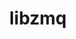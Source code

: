 ---
title: "libzmq"
layout: cache
categories: [package, develop]
meta: {"compilers": ["cce@18.0.0", "gcc@10.3.0", "gcc@11.1.0", "gcc@11.4.0", "gcc@7.3.1", "gcc@7.5.0", "gcc@9.4.0", "intel-oneapi-compilers@2025.1.0"], "num_specs": 21, "num_specs_by_stack": {"aws-isc": 1, "aws-isc-aarch64": 1, "data-vis-sdk": 3, "e4s": 3, "e4s-cray-rhel": 1, "e4s-cray-sles": 1, "e4s-neoverse-v2": 3, "e4s-neoverse_v1": 1, "e4s-oneapi": 3, "e4s-power": 1, "radiuss": 3, "root": 21}, "oss": ["amzn2", "rhel8", "sle_hpc15", "ubuntu18.04", "ubuntu20.04", "ubuntu22.04"], "platforms": ["linux"], "stacks": ["aws-isc", "aws-isc-aarch64", "data-vis-sdk", "e4s", "e4s-cray-rhel", "e4s-cray-sles", "e4s-neoverse-v2", "e4s-neoverse_v1", "e4s-oneapi", "e4s-power", "radiuss", "root"], "targets": ["aarch64", "neoverse_v1", "neoverse_v2", "ppc64le", "x86_64_v3", "x86_64_v4"], "versions": ["4.3.5"]}
spec_details: [{"compiler": "gcc@11.4.0", "hash": "2vjymmxw6bhiibsbfzkfkvx2m6g3uzg2", "os": "ubuntu22.04", "platform": "linux", "size": "-", "stacks": ["e4s", "root"], "target": "x86_64_v3", "variants": ["build_system=autotools", "~docs", "~drafts", "+libbsd", "+libsodium", "~libunwind"], "versions": ["4.3.5"]}, {"compiler": "gcc@7.3.1", "hash": "7pxuestftn7hjpumgfq56exhth7362ai", "os": "amzn2", "platform": "linux", "size": "-", "stacks": ["aws-isc-aarch64", "root"], "target": "aarch64", "variants": ["build_system=autotools", "~docs", "~drafts", "+libbsd", "+libsodium", "~libunwind"], "versions": ["4.3.5"]}, {"compiler": "gcc@7.5.0", "hash": "bisbelltpssmwttfjbddmdevc3zeyego", "os": "ubuntu18.04", "platform": "linux", "size": "-", "stacks": ["radiuss", "root"], "target": "x86_64_v3", "variants": ["build_system=autotools", "~docs", "~drafts", "+libbsd", "+libsodium", "~libunwind"], "versions": ["4.3.5"]}, {"compiler": "gcc@7.5.0", "hash": "dl2mviqvezvvjwol3tf7hqhokc65hd6d", "os": "ubuntu18.04", "platform": "linux", "size": "-", "stacks": ["radiuss", "root"], "target": "x86_64_v3", "variants": ["build_system=autotools", "~docs", "~drafts", "+libbsd", "+libsodium", "~libunwind"], "versions": ["4.3.5"]}, {"compiler": "cce@18.0.0", "hash": "expffbo6f4knchnax27sd3jbdbq76h44", "os": "rhel8", "platform": "linux", "size": "-", "stacks": ["e4s-cray-rhel", "root"], "target": "x86_64_v3", "variants": ["build_system=autotools", "~docs", "~drafts", "+libbsd", "+libsodium", "~libunwind"], "versions": ["4.3.5"]}, {"compiler": "gcc@9.4.0", "hash": "fzq3yefiyu7z3plm2zo5hcioervfw2z2", "os": "ubuntu20.04", "platform": "linux", "size": "-", "stacks": ["e4s-power", "root"], "target": "ppc64le", "variants": ["build_system=autotools", "~docs", "~drafts", "+libbsd", "+libsodium", "~libunwind"], "versions": ["4.3.5"]}, {"compiler": "gcc@7.3.1", "hash": "g2h5xcyicm6dbhbe4sxs74g4mv6yjhtf", "os": "amzn2", "platform": "linux", "size": "-", "stacks": ["aws-isc", "root"], "target": "x86_64_v3", "variants": ["build_system=autotools", "~docs", "~drafts", "+libbsd", "+libsodium", "~libunwind"], "versions": ["4.3.5"]}, {"compiler": "gcc@11.1.0", "hash": "gmtpc7i46n4pnoxx7nla2uuys74y2tfe", "os": "ubuntu20.04", "platform": "linux", "size": "-", "stacks": ["data-vis-sdk", "root"], "target": "x86_64_v3", "variants": ["build_system=autotools", "~docs", "~drafts", "+libbsd", "+libsodium", "~libunwind"], "versions": ["4.3.5"]}, {"compiler": "intel-oneapi-compilers@2025.1.0", "hash": "kzsw4ghwxmci3ikon4xfvrlylov6zcei", "os": "ubuntu22.04", "platform": "linux", "size": "-", "stacks": ["e4s-oneapi", "root"], "target": "x86_64_v3", "variants": ["build_system=autotools", "~docs", "~drafts", "+libbsd", "+libsodium", "~libunwind"], "versions": ["4.3.5"]}, {"compiler": "gcc@11.4.0", "hash": "lkq24wtfubt4v3wkoleuskfq6lkjphlj", "os": "ubuntu22.04", "platform": "linux", "size": "-", "stacks": ["e4s-neoverse-v2", "root"], "target": "neoverse_v2", "variants": ["build_system=autotools", "~docs", "~drafts", "+libbsd", "+libsodium", "~libunwind"], "versions": ["4.3.5"]}, {"compiler": "gcc@11.4.0", "hash": "lm6dz7bfrzrde6vmgoh3hs4tarmf2paw", "os": "ubuntu22.04", "platform": "linux", "size": "-", "stacks": ["e4s", "root"], "target": "x86_64_v3", "variants": ["build_system=autotools", "~docs", "~drafts", "+libbsd", "+libsodium", "~libunwind"], "versions": ["4.3.5"]}, {"compiler": "gcc@11.1.0", "hash": "lxvo4wxzlaw4eiocu7vr5jgjtaiblbpw", "os": "ubuntu20.04", "platform": "linux", "size": "-", "stacks": ["data-vis-sdk", "root"], "target": "x86_64_v3", "variants": ["build_system=autotools", "~docs", "~drafts", "+libbsd", "+libsodium", "~libunwind"], "versions": ["4.3.5"]}, {"compiler": "gcc@11.4.0", "hash": "m7ddef5isv4vvnegmb77cir5c4gtqqed", "os": "ubuntu22.04", "platform": "linux", "size": "-", "stacks": ["e4s", "root"], "target": "x86_64_v3", "variants": ["build_system=autotools", "~docs", "~drafts", "+libbsd", "+libsodium", "~libunwind"], "versions": ["4.3.5"]}, {"compiler": "gcc@10.3.0", "hash": "nbcmslkthlxgp2bcxmeuwtsd75ioey3m", "os": "sle_hpc15", "platform": "linux", "size": "-", "stacks": ["e4s-cray-sles", "root"], "target": "x86_64_v4", "variants": ["build_system=autotools", "~docs", "~drafts", "+libbsd", "+libsodium", "~libunwind"], "versions": ["4.3.5"]}, {"compiler": "gcc@7.5.0", "hash": "nrdmnbsz52slfckmdd5xjc2hbeke3fma", "os": "ubuntu18.04", "platform": "linux", "size": "-", "stacks": ["radiuss", "root"], "target": "x86_64_v3", "variants": ["build_system=autotools", "~docs", "~drafts", "+libbsd", "+libsodium", "~libunwind"], "versions": ["4.3.5"]}, {"compiler": "gcc@11.1.0", "hash": "okremer7lfgp7to4lvxfcp6ymgfpijtp", "os": "ubuntu20.04", "platform": "linux", "size": "-", "stacks": ["data-vis-sdk", "root"], "target": "x86_64_v3", "variants": ["build_system=autotools", "~docs", "~drafts", "+libbsd", "+libsodium", "~libunwind"], "versions": ["4.3.5"]}, {"compiler": "gcc@11.4.0", "hash": "pwtdzklo77rolosin4q6jgfgxg6zqhcm", "os": "ubuntu22.04", "platform": "linux", "size": "-", "stacks": ["e4s-neoverse-v2", "root"], "target": "neoverse_v2", "variants": ["build_system=autotools", "~docs", "~drafts", "+libbsd", "+libsodium", "~libunwind"], "versions": ["4.3.5"]}, {"compiler": "gcc@11.4.0", "hash": "q4rx42opzrjgxntdo5tg2ojtndhscjeq", "os": "ubuntu22.04", "platform": "linux", "size": "-", "stacks": ["e4s-neoverse_v1", "root"], "target": "neoverse_v1", "variants": ["build_system=autotools", "~docs", "~drafts", "+libbsd", "+libsodium", "~libunwind"], "versions": ["4.3.5"]}, {"compiler": "gcc@11.4.0", "hash": "rwpbggl3vxfxng7tq3ygi2ygoxd3zv7f", "os": "ubuntu22.04", "platform": "linux", "size": "-", "stacks": ["e4s-neoverse-v2", "root"], "target": "neoverse_v2", "variants": ["build_system=autotools", "~docs", "~drafts", "+libbsd", "+libsodium", "~libunwind"], "versions": ["4.3.5"]}, {"compiler": "intel-oneapi-compilers@2025.1.0", "hash": "urdp56q6lb32mjusxdf7uqfenjz6u5oe", "os": "ubuntu22.04", "platform": "linux", "size": "-", "stacks": ["e4s-oneapi", "root"], "target": "x86_64_v3", "variants": ["build_system=autotools", "~docs", "~drafts", "+libbsd", "+libsodium", "~libunwind"], "versions": ["4.3.5"]}, {"compiler": "intel-oneapi-compilers@2025.1.0", "hash": "wto4f4la6sqirh6z2c72q3pa4dpjia3l", "os": "ubuntu22.04", "platform": "linux", "size": "-", "stacks": ["e4s-oneapi", "root"], "target": "x86_64_v3", "variants": ["build_system=autotools", "~docs", "~drafts", "+libbsd", "+libsodium", "~libunwind"], "versions": ["4.3.5"]}]
---